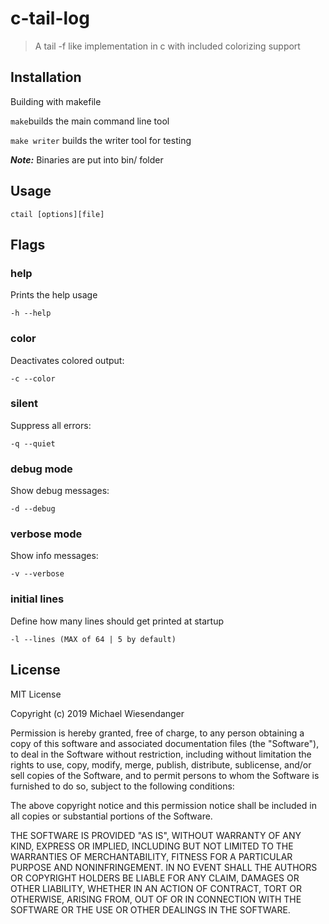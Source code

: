 # c-tail-log

> A tail -f like implementation in c with included colorizing support

## Installation

Building with makefile

`make`builds the main command line tool

`make writer` builds the writer tool for testing

***Note:*** Binaries are put into bin/ folder

## Usage

```
ctail [options][file]
```

## Flags

### help
Prints the help usage

```
-h --help
```

### color

Deactivates colored output:

```
-c --color
```

### silent
Suppress all errors:

```
-q --quiet
```

### debug mode
Show debug messages:

```
-d --debug
```

### verbose mode
Show info messages:

```
-v --verbose
```

### initial lines
Define how many lines should get printed at startup  

```
-l --lines (MAX of 64 | 5 by default)
```

## License

MIT License

Copyright (c) 2019 Michael Wiesendanger

Permission is hereby granted, free of charge, to any person obtaining
a copy of this software and associated documentation files (the
"Software"), to deal in the Software without restriction, including
without limitation the rights to use, copy, modify, merge, publish,
distribute, sublicense, and/or sell copies of the Software, and to
permit persons to whom the Software is furnished to do so, subject to
the following conditions:

The above copyright notice and this permission notice shall be
included in all copies or substantial portions of the Software.

THE SOFTWARE IS PROVIDED "AS IS", WITHOUT WARRANTY OF ANY KIND,
EXPRESS OR IMPLIED, INCLUDING BUT NOT LIMITED TO THE WARRANTIES OF
MERCHANTABILITY, FITNESS FOR A PARTICULAR PURPOSE AND
NONINFRINGEMENT. IN NO EVENT SHALL THE AUTHORS OR COPYRIGHT HOLDERS BE
LIABLE FOR ANY CLAIM, DAMAGES OR OTHER LIABILITY, WHETHER IN AN ACTION
OF CONTRACT, TORT OR OTHERWISE, ARISING FROM, OUT OF OR IN CONNECTION
WITH THE SOFTWARE OR THE USE OR OTHER DEALINGS IN THE SOFTWARE.
